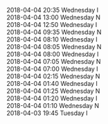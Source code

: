 2018-04-04 20:35 Wednesday  I  
2018-04-04 13:00 Wednesday  N  
2018-04-04 12:50 Wednesday  I  
2018-04-04 09:35 Wednesday  N  
2018-04-04 08:10 Wednesday  I  
2018-04-04 08:05 Wednesday  N  
2018-04-04 08:00 Wednesday  I  
2018-04-04 07:05 Wednesday  N  
2018-04-04 07:00 Wednesday  I  
2018-04-04 02:15 Wednesday  N  
2018-04-04 01:40 Wednesday  I  
2018-04-04 01:25 Wednesday  N  
2018-04-04 01:20 Wednesday  I  
2018-04-04 01:10 Wednesday  N  
2018-04-03 19:45 Tuesday  I  
